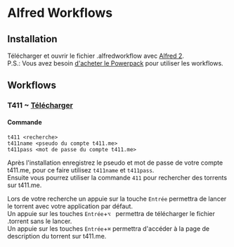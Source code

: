 Alfred Workflows
====================

## Installation

Télécharger et ouvrir le fichier .alfredworkflow avec [Alfred 2](http://www.alfredapp.com/).  
P.S.: Vous avez besoin [d'acheter le Powerpack](https://buy.alfredapp.com/) pour utiliser les workflows.

## Workflows

### T411 ~ [Télécharger](https://github.com/MrKevin59/Alfred-Workflows/raw/master/t411-Workflow/T411.alfredworkflow)

#### Commande

    t411 <recherche>
    t411name <pseudo du compte t411.me>
    t411pass <mot de passe du compte t411.me>

Après l'installation enregistrez le pseudo et mot de passe de votre compte t411.me, pour ce faire utilisez `t411name` et `t411pass`.  
Ensuite vous pourrez utiliser la commande `411` pour rechercher des torrents sur t411.me.  

Lors de votre recherche un appuie sur la touche `Entrée` permettra de lancer le torrent avec votre application par défaut.  
Un appuie sur les touches `Entrée`+`⌥ ` permettra de télécharger le fichier .torrent sans le lancer.  
Un appuie sur les touches `Entrée`+`⌘` permettra d'accéder à la page de description du torrent sur t411.me. 
